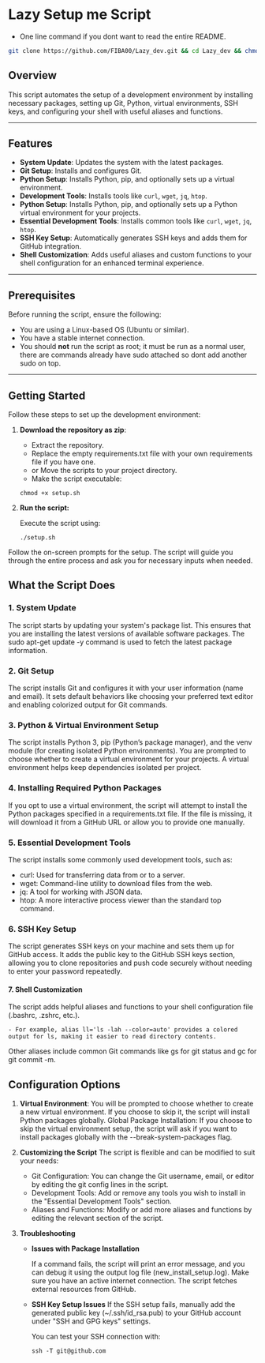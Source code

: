 # Lazy  Setup me Script
- One line command if you dont want to read the entire README.
```bash
git clone https://github.com/FIBA00/Lazy_dev.git && cd Lazy_dev && chmod +x setup.sh && ./setup.sh
```

      


## Overview

 This script automates the setup of a development environment by installing necessary packages, setting up Git, Python, virtual environments, SSH keys, and configuring your shell with useful aliases and functions.

---

## Features

- **System Update**: Updates the system with the latest packages.
- **Git Setup**: Installs and configures Git.
- **Python Setup**: Installs Python, pip, and optionally sets up a virtual environment.
- **Development Tools**: Installs tools like `curl`, `wget`, `jq`, `htop`.
- **Python Setup**: Installs Python, pip, and optionally sets up a Python virtual environment for your projects.
- **Essential Development Tools**: Installs common tools like `curl`, `wget`, `jq`, `htop`.
- **SSH Key Setup**: Automatically generates SSH keys and adds them for GitHub integration.
- **Shell Customization**: Adds useful aliases and custom functions to your shell configuration for an enhanced terminal experience.

---

## Prerequisites

Before running the script, ensure the following:

- You are using a Linux-based OS (Ubuntu or similar).
- You have a stable internet connection.
- You should **not** run the script as root; it must be run as a normal user, there are commands already have sudo attached so dont add another sudo on top.
  
---

## Getting Started

Follow these steps to set up the development environment:

1. **Download the repository as zip**:

   - Extract the repository.
   - Replace the empty requirements.txt file with your own requirements file if you have one.
   - or Move the scripts to your project directory.
   - Make the script executable:
    
    ```chmod +x setup.sh```

2. **Run the script:**

    Execute the script using:
    
    ```./setup.sh```

Follow the on-screen prompts for the setup. The script will guide you through the entire process and ask you for necessary inputs when needed.


## What the Script Does
### 1. System Update
The script starts by updating your system's package list. This ensures that you are installing the latest versions of available software packages.
The sudo apt-get update -y command is used to fetch the latest package information.


### 2. Git Setup
The script installs Git and configures it with your user information (name and email).
It sets default behaviors like choosing your preferred text editor and enabling colorized output for Git commands.

### 3. Python & Virtual Environment Setup
The script installs Python 3, pip (Python’s package manager), and the venv module (for creating isolated Python environments).
You are prompted to choose whether to create a virtual environment for your projects. A virtual environment helps keep dependencies isolated per project.

### 4. Installing Required Python Packages
If you opt to use a virtual environment, the script will attempt to install the Python packages specified in a requirements.txt file.
If the file is missing, it will download it from a GitHub URL or allow you to provide one manually.


### 5. Essential Development Tools
The script installs some commonly used development tools, such as:
 - curl: Used for transferring data from or to a server.
 - wget: Command-line utility to download files from the web.
 - jq: A tool for working with JSON data.
 - htop: A more interactive process viewer than the standard top command.

### 6. SSH Key Setup
The script generates SSH keys on your machine and sets them up for GitHub access.
It adds the public key to the GitHub SSH keys section, allowing you to clone repositories and push code securely without needing to enter your password repeatedly.

#### 7. Shell Customization
The script adds helpful aliases and functions to your shell configuration file (.bashrc, .zshrc, etc.).

    - For example, alias ll='ls -lah --color=auto' provides a colored output for ls, making it easier to read directory contents.
Other aliases include common Git commands like gs for git status and gc for git commit -m.


## Configuration Options
1. **Virtual Environment**: You will be prompted to choose whether to create a new virtual environment. If you choose to skip it, the script will install Python packages globally.
Global Package Installation: If you choose to skip the virtual environment setup, the script will ask if you want to install packages globally with the --break-system-packages flag.

2. **Customizing the Script**
The script is flexible and can be modified to suit your needs:

    - Git Configuration: You can change the Git username, email, or editor by editing the git config lines in the script.
    - Development Tools: Add or remove any tools you wish to install in the "Essential Development Tools" section.
    - Aliases and Functions: Modify or add more aliases and functions by editing the relevant section of the script.

3. **Troubleshooting**

    - **Issues with Package Installation**
    
        If a command fails, the script will print an error message, and you can debug it using the output log file (new_install_setup.log).
        Make sure you have an active internet connection. The script fetches external resources from GitHub.
    - **SSH Key Setup Issues**
        If the SSH setup fails, manually add the generated public key (~/.ssh/id_rsa.pub) to your GitHub account under "SSH and GPG keys" settings.

        You can test your SSH connection with:

        ```ssh -T git@github.com ```
